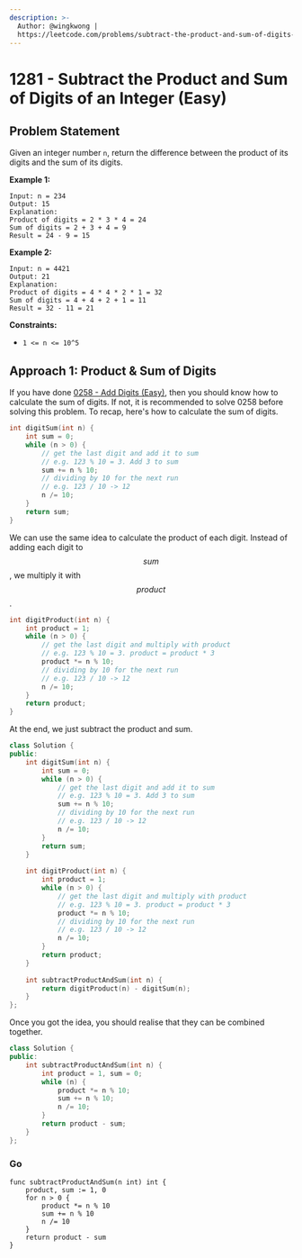 ```yaml
---
description: >-
  Author: @wingkwong |
  https://leetcode.com/problems/subtract-the-product-and-sum-of-digits-of-an-integer/
---
```


# 1281 - Subtract the Product and Sum of Digits of an Integer (Easy)

## Problem Statement

Given an integer number `n`, return the difference between the product of its digits and the sum of its digits.

**Example 1:**

```
Input: n = 234
Output: 15 
Explanation: 
Product of digits = 2 * 3 * 4 = 24 
Sum of digits = 2 + 3 + 4 = 9 
Result = 24 - 9 = 15
```

**Example 2:**

```
Input: n = 4421
Output: 21
Explanation: 
Product of digits = 4 * 4 * 2 * 1 = 32 
Sum of digits = 4 + 4 + 2 + 1 = 11 
Result = 32 - 11 = 21
```

**Constraints:**

* `1 <= n <= 10^5`

## Approach 1: **Product & Sum of Digits**

If you have done [0258 - Add Digits (Easy)](../0200-0299/add-digits-easy), then you should know how to calculate the sum of digits. If not, it is recommended to solve 0258 before solving this problem. To recap, here's how to calculate the sum of digits.

```cpp
int digitSum(int n) {
    int sum = 0;
    while (n > 0) {
        // get the last digit and add it to sum
        // e.g. 123 % 10 = 3. Add 3 to sum
        sum += n % 10;
        // dividing by 10 for the next run
        // e.g. 123 / 10 -> 12
        n /= 10;
    }
    return sum;
}
```

We can use the same idea to calculate the product of each digit. Instead of adding each digit to $$sum$$, we multiply it with $$product$$.

```cpp
int digitProduct(int n) {
    int product = 1;
    while (n > 0) {
        // get the last digit and multiply with product
        // e.g. 123 % 10 = 3. product = product * 3
        product *= n % 10;
        // dividing by 10 for the next run
        // e.g. 123 / 10 -> 12
        n /= 10;
    }
    return product;
}
```

At the end, we just subtract the product and sum.

```cpp
class Solution {
public:
    int digitSum(int n) {
        int sum = 0;
        while (n > 0) {
            // get the last digit and add it to sum
            // e.g. 123 % 10 = 3. Add 3 to sum
            sum += n % 10;
            // dividing by 10 for the next run
            // e.g. 123 / 10 -> 12
            n /= 10;
        }
        return sum;
    }
    
    int digitProduct(int n) {
        int product = 1;
        while (n > 0) {
            // get the last digit and multiply with product
            // e.g. 123 % 10 = 3. product = product * 3
            product *= n % 10;
            // dividing by 10 for the next run
            // e.g. 123 / 10 -> 12
            n /= 10;
        }
        return product;
    }
    
    int subtractProductAndSum(int n) {
        return digitProduct(n) - digitSum(n);
    }
};
```

Once you got the idea, you should realise that they can be combined together.

```cpp
class Solution {
public:
    int subtractProductAndSum(int n) {
        int product = 1, sum = 0;
        while (n) {
            product *= n % 10;
            sum += n % 10;
            n /= 10;
        }
        return product - sum;
    }
};
```

### Go

```mongodb
func subtractProductAndSum(n int) int {
    product, sum := 1, 0
    for n > 0 {
        product *= n % 10
        sum += n % 10
        n /= 10
    }
    return product - sum
}
```
